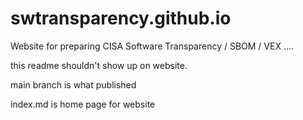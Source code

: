 # swtransparency.github.io
Website for preparing CISA Software Transparency / SBOM / VEX ....

this readme shouldn't show up on website.

main branch is what published

index.md is home page for website
